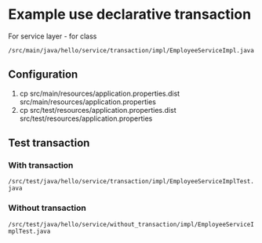 # Example use declarative transaction

For service layer - for class

`/src/main/java/hello/service/transaction/impl/EmployeeServiceImpl.java`

## Configuration

1. cp src/main/resources/application.properties.dist src/main/resources/application.properties
2. cp src/test/resources/application.properties.dist src/test/resources/application.properties

## Test transaction

### With transaction

`/src/test/java/hello/service/transaction/impl/EmployeeServiceImplTest.java`

### Without transaction

`/src/test/java/hello/service/without_transaction/impl/EmployeeServiceImplTest.java`